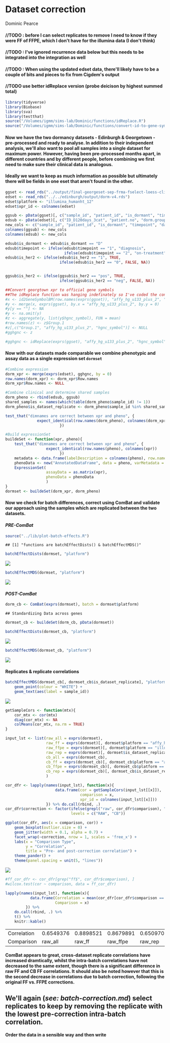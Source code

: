 Dataset correction
================
Dominic Pearce

#### //TODO : before I can select replicates to remove I need to know if they were FF of FFPE, which I don't have for the illumina data (I don't think)

#### //TODO : I've ignored recurrence data below but this needs to be integrated into the integration as well

#### //TODO : When using the updated edset data, there'll likely have to be a couple of bits and pieces to fix from Cigdem's output

#### //TODO use better idReplace version (probe deicison by highest summed total)

``` r
library(tidyverse)
library(Biobase)
library(sva)
library(testthat)
source("/Volumes/igmm/sims-lab/Dominic/functions/idReplace.R")
source("/Volumes/igmm/sims-lab/Dominic/functions/convert-id-to-gene-symbol-with-biomart.R")
```

#### Now we have the two dormancy datasets - Edinburgh & Georgetown - pre-processed and ready to analyse. In addition to their independent analysis, we'll also want to pool all samples into a single dataset for maximum power. **However**, having been pre-processed months apart, in different countries and by different people, before combining we first need to make sure their clinical data is analogous.

#### Ideally we want to keep as much information as possible but ultimately there will be fields in one eset that aren't found in the other.

``` r
ggset <- read_rds("../output/final-georgeset-sep-frma-fselect-loess-clin-cb.Rds")
edset <- read_rds("../../edinburgh/output/dorm-v4.rds")
edset$platform <- "illumina_humanht_12"
edset$xpr_id <- colnames(edset)

ggsub <- pData(ggset)[, c("sample_id", "patient_id", "is_dormant", "timepoint", "days_treated", "biopsy", "Age", "T", "N", "M", "ER", "Overall.HER2", "platform", "xpr_id")]
edsub <- pData(edset)[, c("ID_D120days_3cat", "patient.no", "dorm.group_v4", "time.point_3cat", "days_newinfo", "biopsy.no", "age", "T", "N", "M", "ER", "HER_myfinaldecision", "platform", "xpr_id")]
new_cols <- c("sample_id", "patient_id", "is_dormant", "timepoint", "days_treated", "biopsy_no", "age", "T", "N", "M", "ER_allred", "is_her2", "platform", "xpr_id")
colnames(ggsub) <- new_cols
colnames(edsub) <- new_cols

edsub$is_dormant <- edsub$is_dormant == "D"
edsub$timepoint <- ifelse(edsub$timepoint == "1", "diagnosis", 
                          ifelse(edsub$timepoint == "2", "on-treatment", "long-term"))
edsub$is_her2 <- ifelse(edsub$is_her2 == "1", TRUE, 
                        ifelse(edsub$is_her2 == "0", FALSE, NA))


ggsub$is_her2 <- ifelse(ggsub$is_her2 == "pos", TRUE, 
                        ifelse(ggsub$is_her2 == "neg", FALSE, NA))
```

``` r
##Convert georgtown xpr to official gene symbols
##The idReplace function was hanging indefinately so I've coded the conversion explicitly here
#x <- id2GeneSymbolBM(row.names(exprs(ggset)), "affy_hg_u133_plus_2", "hgnc_symbol")
#y <- merge(x, exprs(ggset), by.x = "affy_hg_u133_plus_2", by.y = 0)
#y[y == ""] <- NA
#y <- na.omit(y)
#z <- aggregate(y, list(y$hgnc_symbol), FUN = mean)
#row.names(z) <- z$Group.1
#z[,c("Group.1", "affy_hg_u133_plus_2", "hgnc_symbol")] <- NULL
#gghgnc <- z

#gghgnc <- idReplace(exprs(ggset), "affy_hg_u133_plus_2", "hgnc_symbol")
```

#### Now with our datasets made comparable we combine phenotypic and assay data as a single expression set `dormset`

``` r
#Combine expression
dorm_xpr <- merge(exprs(edset), gghgnc, by = 0)
row.names(dorm_xpr) <- dorm_xpr$Row.names
dorm_xpr$Row.names <- NULL

#Combine clinical and determine shared samples
dorm_pheno <- rbind(edsub, ggsub)
shared_samples <- names(which(table(dorm_pheno$sample_id) != 1))
dorm_pheno$is_dataset_replicate <- dorm_pheno$sample_id %in% shared_samples

test_that("dimnames are correct between xpr and pheno", {
              expect_identical(row.names(dorm_pheno), colnames(dorm_xpr))
                        })

#Build expressionSet
buildeSet <- function(xpr, pheno){
    test_that("dimnames are correct between xpr and pheno", {
                  expect_identical(row.names(pheno), colnames(xpr))
                        })
    metadata <- data.frame(labelDescription = colnames(pheno), row.names = colnames(pheno))
    phenoData <- new("AnnotatedDataFrame", data = pheno, varMetadata = metadata)
    ExpressionSet(
                  assayData = as.matrix(xpr),
                  phenoData = phenoData
                  )
}
dormset <- buildeSet(dorm_xpr, dorm_pheno)
```

#### Now we check for batch differences, correct using ComBat and validate our approach using the samples which are replicated between the two datasets.

#### *PRE-ComBat*

``` r
source("../lib/plot-batch-effects.R")
```

    ## [1] "functions are batchEffectDists() & batchEffectMDS()"

``` r
batchEffectDists(dormset, "platform")
```

<img src="dataset-correction_files/figure-markdown_github-ascii_identifiers/unnamed-chunk-7-1.png" style="display: block; margin: auto;" />

``` r
batchEffectMDS(dormset, "platform")
```

<img src="dataset-correction_files/figure-markdown_github-ascii_identifiers/unnamed-chunk-7-2.png" style="display: block; margin: auto;" />

#### *POST-ComBat*

``` r
dorm_cb <- ComBat(exprs(dormset), batch = dormset$platform)
```

    ## Standardizing Data across genes

``` r
dormset_cb <- buildeSet(dorm_cb, pData(dormset))

batchEffectDists(dormset_cb, "platform")
```

<img src="dataset-correction_files/figure-markdown_github-ascii_identifiers/unnamed-chunk-8-1.png" style="display: block; margin: auto;" />

``` r
batchEffectMDS(dormset_cb, "platform")
```

<img src="dataset-correction_files/figure-markdown_github-ascii_identifiers/unnamed-chunk-8-2.png" style="display: block; margin: auto;" />

#### Replicates & replicate correlations

``` r
batchEffectMDS(dormset_cb[, dormset_cb$is_dataset_replicate], "platform") + 
    geom_point(colour = "WHITE") + 
    geom_text(aes(label = sample_id))
```

<img src="dataset-correction_files/figure-markdown_github-ascii_identifiers/unnamed-chunk-9-1.png" style="display: block; margin: auto;" />

``` r
getSampleCors <- function(mtx){
    cor_mtx <- cor(mtx)
    diag(cor_mtx) <- NA
    colMeans(cor_mtx, na.rm = TRUE)
}

input_lst <- list(raw_all = exprs(dormset), 
                  raw_ff = exprs(dormset)[, dormset$platform == "affy_hg_u133_plus_2"],
                  raw_ffpe = exprs(dormset)[, dormset$platform == "illumina_humanht_12"],
                  raw_rep = exprs(dormset)[, dormset$is_dataset_replicate],
                  cb_all = exprs(dormset_cb), 
                  cb_ff = exprs(dormset_cb)[, dormset_cb$platform == "affy_hg_u133_plus_2"],
                  cb_ffpe = exprs(dormset_cb)[, dormset_cb$platform == "illumina_humanht_12"],
                  cb_rep = exprs(dormset_cb)[, dormset_cb$is_dataset_replicate]
                  )

cor_dfr <- lapply(names(input_lst), function(x){
                      data.frame(cor = getSampleCors(input_lst[[x]]), 
                                 comparison = x, 
                                 xpr_id = colnames(input_lst[[x]]))
                  }) %>% do.call(rbind, .)
cor_dfr$correction <- factor(ifelse(grepl("raw", cor_dfr$comparison), "RAW", "CB"), 
                             levels = c("RAW", "CB"))

ggplot(cor_dfr, aes(x = comparison, cor)) + 
    geom_boxplot(outlier.size = 0) + 
    geom_jitter(width = 0.1, alpha = 0.7) +
    facet_wrap(~correction, nrow = 1, scales = 'free_x') + 
    labs(x = "Comparison Type", 
         y = "Correlation", 
         title = "Pre- and post-correction correlation") +
    theme_pander() +
    theme(panel.spacing = unit(5, "lines"))
```

<img src="dataset-correction_files/figure-markdown_github-ascii_identifiers/unnamed-chunk-9-2.png" style="display: block; margin: auto;" />

``` r
#ff_cor_dfr <- cor_dfr[grep("ff$", cor_dfr$comparison), ]
#wilcox.test(cor ~ comparison, data = ff_cor_dfr)
```

``` r
lapply(names(input_lst), function(x){
           data.frame(Correlation = mean(cor_dfr[cor_dfr$comparison == x,]$cor), 
                      Comparison = x) 
         }) %>% 
    do.call(rbind, .) %>%
    t() %>% 
    knitr::kable()
```

|             |           |           |           |           |           |           |           |           |
|:------------|:----------|:----------|:----------|:----------|:----------|:----------|:----------|:----------|
| Correlation | 0.6549376 | 0.8898521 | 0.8679891 | 0.6509701 | 0.8454978 | 0.8448692 | 0.8450715 | 0.8475899 |
| Comparison  | raw\_all  | raw\_ff   | raw\_ffpe | raw\_rep  | cb\_all   | cb\_ff    | cb\_ffpe  | cb\_rep   |

#### ComBat appears to great, cross-dataset replicate correlations have increased dramtically, whilst the intra-batch correlations have not decreased to the same extent, though there is a significant difference in raw FF and CB FF correlations. It should also be noted however that this is the second decrease in correlations due to batch correction, following the original FF vs. FFPE corrections.

We'll again (*see: batch-correction.md*) select replicates to keep by removing the replicate with the lowest pre-correction intra-batch correlation.
----------------------------------------------------------------------------------------------------------------------------------------------------

#### Order the data in a sensible way and then write
